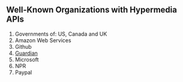 ## Well-Known Organizations with Hypermedia APIs

1. Governments of: US, Canada and UK
2. Amazon Web Services
3. Github
3. [Guardian](http://www.programmableweb.com/news/how-guardian-approaching-hypermedia-based-api-infrastructure/2015/04/27)
5. Microsoft
6. NPR
7. Paypal



